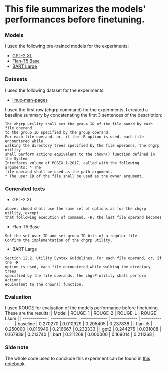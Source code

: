 # This file summarizes the models' performances before finetuning.
### Models
I used the following pre-trained models for the experiments:
- [GPT-2 XL](https://huggingface.co/gpt2-xl)
- [Flan-T5 Base](https://huggingface.co/google/flan-t5-base)
- [BART Large](https://huggingface.co/facebook/bart-large)

### Datasets
I used the following dataset for the experiments:
- [linux-man-pages](https://huggingface.co/datasets/tmskss/linux-man-pages-tldr-summarized)

I used the first row (chgrp command) for the experiments. I created a baseline summary by concatenating the first 3 sentences of the description:
```
The chgrp utility shall set the group ID of the file named by each file operand
to the group ID specified by the group operand.
For each file operand, or, if the -R option is used, each file encountered while
walking the directory trees specified by the file operands, the chgrp utility
shall perform actions equivalent to the chown() function defined in the System
Interfaces volume of POSIX.1‐2017, called with the following arguments: * The
file operand shall be used as the path argument.
* The user ID of the file shall be used as the owner argument.
```

### Generated texts
- GPT-2 XL
```chgrp -R or -O -R -P chgrp -N or -O -N chgrp -H For the file operands specified
above, chmod shall use the same set of options as for the chgrp utility, except
that following execution of command, -H, the last file operand becomes
```
- Flan-T5 Base
```Set the group ID of the file named by each file operand.
Set the set-user-ID and set-group-ID bits of a regular file.
Confirm the implementation of the chgrp utility.
```

- BART Large
```The chgrp utility shall conform to the Base Definitions volume of POSIX.1‐2017,
Section 12.2, Utility Syntax Guidelines. For each file operand, or, if the -R
option is used, each file encountered while walking the directory trees
specified by the file operands, the chgrP utility shall perform actions
equivalent to the chown() function.
```

### Evaluation

I used ROUGE for evaluation of the models performance before finetuning.
These are the results:
| Model | ROUGE-1 | ROUGE-2 | ROUGE-L | ROUGE-Lsum |
| ------------ | ------------- | ------------- | ------------- | ------------- |
| baseline | 0.270270 | 0.010929 | 0.205405 | 0.237838 |
| flan-t5 | 0.250000 | 0.016949 | 0.216667 | 0.233333 |
| gpt2 | 0.244275 | 0.031008 | 0.167939 | 0.213740 |
| bart | 0.211268 | 0.000000 | 0.169014 | 0.211268 |


### Side note
The whole code used to conclude this experiment can be found in [this notebook](colab/ModelComparison.ipynb)





